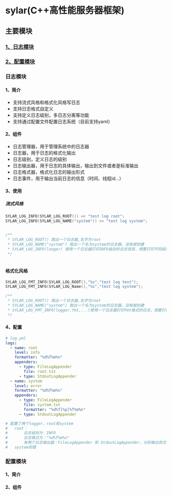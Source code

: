 <!--
 * @Descripttion: 
 * @version: 
 * @Author: zsj
 * @Date: 2020-06-06 23:45:02
 * @LastEditors: zsj
 * @LastEditTime: 2020-06-07 23:32:03
--> 
# sylar(C++高性能服务器框架)
## 主要模块

### [1、日志模块](#log)
### [2、配置模块](#config)


### <span id="log">日志模块</span>
#### 1、简介
- 支持流式风格和格式化风格写日志
- 支持日志格式自定义
- 支持定义日志级别，多日志分离等功能
- 支持通过配置文件配置日志系统（目前支持yaml）
#### 2、组件
* 日志管理器，用于管理系统中的日志器
* 日志器，用于日志的格式化输出
* 日志级别，定义日志的级别
* 日志输出器，用于日志的具体输出，输出到文件或者是标准输出
* 日志格式器，格式化日志的输出形式
* 日志事件，用于输出当前日志的信息（时间、线程id...）
#### 3、使用
##### 流式风格
```cpp
SYLAR_LOG_INFO(SYLAR_LOG_ROOT()) << "test log root";
SYLAR_LOG_INFO(SYLAR_LOG_NAME("system")) << "test log system";


/**
 * SYLAR_LOG_ROOT() 取出一个日志器,名字为root
 * SYLAR_LOG_NAME("system") 取出一个名为system的日志器，没有就创建
 * SYLAR_LOG_INFO(looger) 使用一个日志器打印INFO级别的日志信息，想要打印不同级别日志，使用SYLAR_LOG_{LEVEL}(logger)
 */
 
```

#### 格式化风格
```cpp
SYLAR_LOG_FMT_INFO(SYLAR_LOG_ROOT(),"%s","test log test");
SYLAR_LOG_FMT_INFO(SYLAR_LOG_Name(),"%s","test log system");

/**
 * SYLAR_LOG_ROOT() 取出一个日志器,名字为root
 * SYLAR_LOG_NAME("system") 取出一个名为system的日志器，没有就创建
 * SYLAR_LOG_FMT_INFO(logger,fmt,...)使用一个日志器打印fmt格式的日志，想要打印不用级别日志，使用SYLAR_LOG_FMT_{LEVEL}(logger,fmt,...)
 */

```

#### 4、配置
```yaml
# log.yml
logs:
  - name: root
    level: info
    formatter: "%d%T%m%n"
    appenders:
      - type: FileLogAppender
        file: root.txt
      - type: StdoutLogAppender
  - name: system
    level: error
    formatter: "%d%T%m%n"
    appenders:
      - type: FileLogAppender
        file: system.txt
        formatter: "%d%T[%p]%T%m%n"
      - type: StdoutLogAppender

# 配置了两个logger，root和system
#   root：
#       日志级别为：INFO
#       日志格式为："%d%T%m%n"
#       有两个日志输出器：FileLogAppender 和 StdoutLogAppender，分别输出到文件和控制台
#   system同理

```

### <span id="config">配置模块</span>
#### 1、简介
#### 2、组件